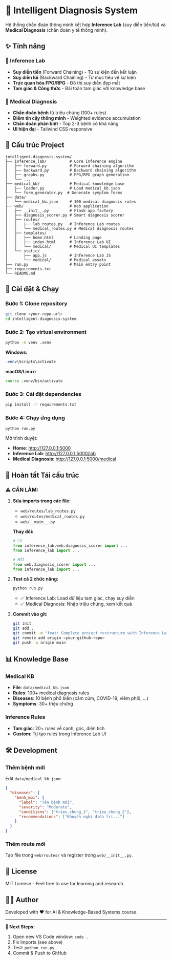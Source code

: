 # 🧠 Intelligent Diagnosis System

Hệ thống chẩn đoán thông minh kết hợp **Inference Lab** (suy diễn tiến/lùi) và **Medical Diagnosis** (chẩn đoán y tế thông minh).

## ✨ Tính năng

### 🔬 Inference Lab
- **Suy diễn tiến** (Forward Chaining) - Từ sự kiện đến kết luận
- **Suy diễn lùi** (Backward Chaining) - Từ mục tiêu về sự kiện  
- **Trực quan hóa FPG/RPG** - Đồ thị suy diễn đẹp mắt
- **Tam giác & Công thức** - Bài toán tam giác với knowledge base

### 🏥 Medical Diagnosis
- **Chẩn đoán bệnh** từ triệu chứng (100+ rules)
- **Điểm tin cậy thông minh** - Weighted evidence accumulation
- **Chẩn đoán phân biệt** - Top 2-3 bệnh có khả năng
- **UI hiện đại** - Tailwind CSS responsive

## 📁 Cấu trúc Project

```
intelligent-diagnosis-system/
├── inference_lab/          # Core inference engine
│   ├── forward.py          # Forward chaining algorithm
│   ├── backward.py         # Backward chaining algorithm
│   ├── graphs.py           # FPG/RPG graph generation
│   └── ...
├── medical_kb/             # Medical knowledge base
│   ├── loader.py           # Load medical_kb.json
│   └── form_generator.py  # Generate symptom forms
├── data/
│   └── medical_kb.json     # 100 medical diagnosis rules
├── web/                    # Web application
│   ├── __init__.py         # Flask app factory
│   ├── diagnosis_scorer.py # Smart diagnosis scorer
│   ├── routes/
│   │   ├── lab_routes.py   # Inference Lab routes
│   │   └── medical_routes.py # Medical diagnosis routes
│   ├── templates/
│   │   ├── home.html       # Landing page
│   │   ├── index.html      # Inference Lab UI
│   │   └── medical/        # Medical UI templates
│   └── static/
│       ├── app.js          # Inference Lab JS
│       └── medical/        # Medical assets
├── run.py                  # Main entry point
├── requirements.txt
└── README.md
```

## 🚀 Cài đặt & Chạy

### Bước 1: Clone repository

```bash
git clone <your-repo-url>
cd intelligent-diagnosis-system
```

### Bước 2: Tạo virtual environment

```bash
python -m venv .venv
```

**Windows:**
```powershell
.venv\Scripts\activate
```

**macOS/Linux:**
```bash
source .venv/bin/activate
```

### Bước 3: Cài đặt dependencies

```bash
pip install -r requirements.txt
```

### Bước 4: Chạy ứng dụng

```bash
python run.py
```

Mở trình duyệt:
- **Home**: http://127.0.0.1:5000
- **Inference Lab**: http://127.0.0.1:5000/lab  
- **Medical Diagnosis**: http://127.0.0.1:5000/medical

## 🔧 Hoàn tất Tái cấu trúc

### ⚠️ CẦN LÀM:

1. **Sửa imports trong các file:**
   - `web/routes/lab_routes.py` 
   - `web/routes/medical_routes.py`
   - `web/__main__.py`

   **Thay đổi:**
   ```python
   # CŨ
   from inference_lab.web.diagnosis_scorer import ...
   from inference_lab import ...
   
   # MỚI  
   from web.diagnosis_scorer import ...
   from inference_lab import ...
   ```

2. **Test cả 2 chức năng:**
   ```bash
   python run.py
   ```
   - ✅ Inference Lab: Load dữ liệu tam giác, chạy suy diễn
   - ✅ Medical Diagnosis: Nhập triệu chứng, xem kết quả

3. **Commit vào git:**
   ```bash
   git init
   git add .
   git commit -m "feat: Complete project restructure with Inference Lab + Medical Diagnosis"
   git remote add origin <your-github-repo>
   git push -u origin main
   ```

## 📊 Knowledge Base

### Medical KB
- **File**: `data/medical_kb.json`
- **Rules**: 100+ medical diagnosis rules
- **Diseases**: 10 bệnh phổ biến (cảm cúm, COVID-19, viêm phổi, ...)
- **Symptoms**: 30+ triệu chứng

### Inference Rules
- **Tam giác**: 20+ rules về cạnh, góc, diện tích
- **Custom**: Tự tạo rules trong Inference Lab UI

## 🛠 Development

### Thêm bệnh mới

Edit `data/medical_kb.json`:

```json
{
  "diseases": {
    "benh_moi": {
      "label": "Tên bệnh mới",
      "severity": "Moderate",
      "conditions": ["trieu_chung_1", "trieu_chung_2"],
      "recommendations": ["Khuyến nghị điều trị..."]
    }
  }
}
```

### Thêm route mới

Tạo file trong `web/routes/` và register trong `web/__init__.py`.

## 📝 License

MIT License - Feel free to use for learning and research.

## 👨‍💻 Author

Developed with ❤️ for AI & Knowledge-Based Systems course.

---

**🎯 Next Steps:**
1. Open new VS Code window: `code .`
2. Fix imports (see above)
3. Test: `python run.py`
4. Commit & Push to GitHub

